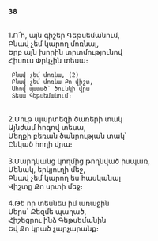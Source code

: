 **38**

\
1.Ո՜հ, այն գիշեր Գեթսեմանում,\
Բնավ չեմ կարող մոռնալ,\
Երբ այն խորին տրտմությունով\
Հիսուս Փրկչին տեսա։

     Բնավ չեմ մոռնա, (2)
     Բնավ չեմ մոռնա Քո վիշտ,
     Ահով պատած` ծունկի վրա
     Տեսա Գեթսեմանում։

\
2.Մութ պարտեզի ծառերի տակ\
Այնժամ հոգով տեսա,\
Մեղքի բեռան ծանրության տակ՝\
Ընկած հողի վրա։\
\
3.Մարդկանց կողմից թողնված իսպառ,\
Մենակ, երկյուղի մեջ,\
Բնավ չեմ կարող ես հասկանալ\
Վիշտը Քո սրտի մեջ։\
\
4.Թե որ տեսնես իմ առաջին\
Սերս` Քեզմե պաղած,\
Հիշեցրու ինձ Գեթսեմանին\
Եվ Քո կրած չարչարանք։
